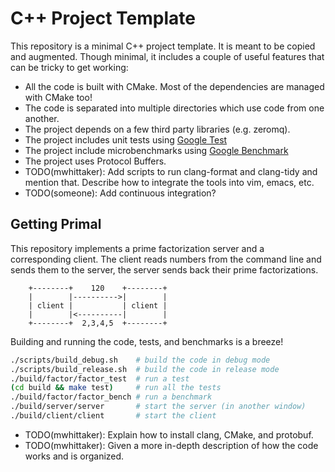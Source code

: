 # C++ Project Template
This repository is a minimal C++ project template. It is meant to be copied and
augmented. Though minimal, it includes a couple of useful features that can be
tricky to get working:

- All the code is built with CMake. Most of the dependencies are managed with
  CMake too!
- The code is separated into multiple directories which use code from one
  another.
- The project depends on a few third party libraries (e.g. zeromq).
- The project includes unit tests using [Google
  Test](https://github.com/google/googletest)
- The project include microbenchmarks using [Google
  Benchmark](https://github.com/google/benchmark)
- The project uses Protocol Buffers.
- TODO(mwhittaker): Add scripts to run clang-format and clang-tidy and mention
  that. Describe how to integrate the tools into vim, emacs, etc.
- TODO(someone): Add continuous integration?

## Getting Primal
This repository implements a prime factorization server and a corresponding
client. The client reads numbers from the command line and sends them to the
server, the server sends back their prime factorizations.

        +--------+    120    +--------+
        |        |---------->|        |
        | client |           | client |
        |        |<----------|        |
        +--------+  2,3,4,5  +--------+

Building and running the code, tests, and benchmarks is a breeze!

```bash
./scripts/build_debug.sh    # build the code in debug mode
./scripts/build_release.sh  # build the code in release mode
./build/factor/factor_test  # run a test
(cd build && make test)     # run all the tests
./build/factor/factor_bench # run a benchmark
./build/server/server       # start the server (in another window)
./build/client/client       # start the client
```

- TODO(mwhittaker): Explain how to install clang, CMake, and protobuf.
- TODO(mwhittaker): Given a more in-depth description of how the code works and
  is organized.
